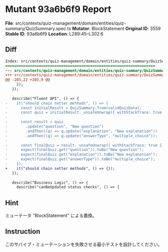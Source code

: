 # Mutant 93a6b6f9 Report

**File**: src/contexts/quiz-management/domain/entities/quiz-summary/QuizSummary.spec.ts
**Mutator**: BlockStatement
**Original ID**: 3559
**Stable ID**: 93a6b6f9
**Location**: L289:45–L302:6

## Diff

```diff
Index: src/contexts/quiz-management/domain/entities/quiz-summary/QuizSummary.spec.ts
===================================================================
--- src/contexts/quiz-management/domain/entities/quiz-summary/QuizSummary.spec.ts	original
+++ src/contexts/quiz-management/domain/entities/quiz-summary/QuizSummary.spec.ts	mutated #3559
@@ -285,22 +285,9 @@
     });
   });
 
   describe("Fluent API", () => {
-    it("should chain setter methods", () => {
-      const initialResult = QuizSummary.from(validQuizData);
-      const quiz = initialResult._unsafeUnwrap({ withStackTrace: true });
-
-      const result = quiz
-        .update("question", "New question")
-        .andThen((q) => q.update("explanation", "New explanation"))
-        .andThen((q) => q.update("answerType", "multiple_choice"));
-
-      const finalQuiz = result._unsafeUnwrap({ withStackTrace: true });
-      expect(finalQuiz.get("question")).toBe("New question");
-      expect(finalQuiz.get("explanation")).toBe("New explanation");
-      expect(finalQuiz.get("answerType")).toBe("multiple_choice");
-    });
+    it("should chain setter methods", () => {});
   });
 
   describe("Business Logic", () => {
     describe("canBeUpdated status checks", () => {
```

## Hint

ミューテータ "BlockStatement" による置換。

## Instruction

このサバイブ・ミューテーションを失敗させる最小テストを設計してください。
